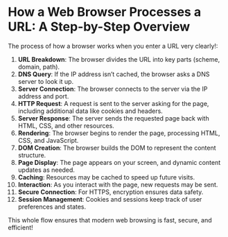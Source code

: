 
# How a Web Browser Processes a URL: A Step-by-Step Overview

The process of how a browser works when you enter a URL very clearly!:

1. **URL Breakdown**: The browser divides the URL into key parts (scheme, domain, path).
2. **DNS Query**: If the IP address isn’t cached, the browser asks a DNS server to look it up.
3. **Server Connection**: The browser connects to the server via the IP address and port.
4. **HTTP Request**: A request is sent to the server asking for the page, including additional data like cookies and headers.
5. **Server Response**: The server sends the requested page back with HTML, CSS, and other resources.
6. **Rendering**: The browser begins to render the page, processing HTML, CSS, and JavaScript.
7. **DOM Creation**: The browser builds the DOM to represent the content structure.
8. **Page Display**: The page appears on your screen, and dynamic content updates as needed.
9. **Caching**: Resources may be cached to speed up future visits.
10. **Interaction**: As you interact with the page, new requests may be sent.
11. **Secure Connection**: For HTTPS, encryption ensures data safety.
12. **Session Management**: Cookies and sessions keep track of user preferences and states.

This whole flow ensures that modern web browsing is fast, secure, and efficient!
